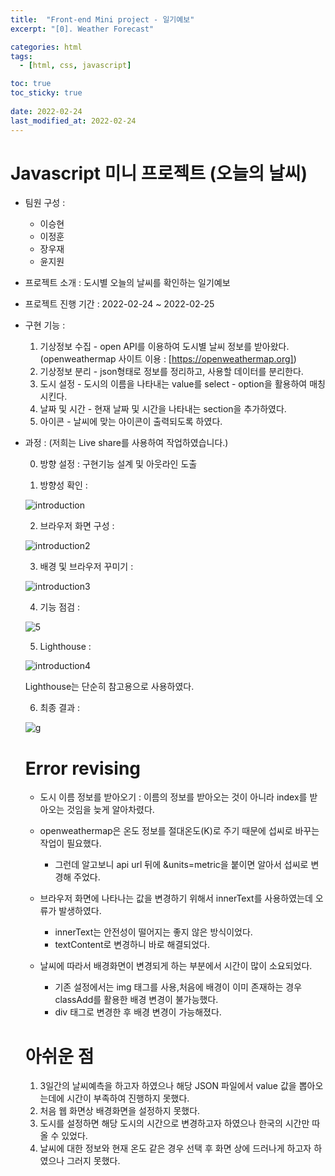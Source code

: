 ```yaml
---
title:  "Front-end Mini project - 일기예보"
excerpt: "[0]. Weather Forecast"

categories: html
tags:
  - [html, css, javascript]

toc: true
toc_sticky: true
 
date: 2022-02-24
last_modified_at: 2022-02-24
---
```

# Javascript 미니 프로젝트 (오늘의 날씨)
  
* 팀원 구성 :  
  - 이승현  
  - 이정훈  
  - 장우재  
  - 윤지원  
  
* 프로젝트 소개 : 도시별 오늘의 날씨를 확인하는 일기예보  
  
* 프로젝트 진행 기간 : 2022-02-24 ~ 2022-02-25  
  
* 구현 기능 :  
  1. 기상정보 수집 - open API를 이용하여 도시별 날씨 정보를 받아왔다.  
    (openweathermap 사이트 이용 : [https://openweathermap.org])  
  2. 기상정보 분리 - json형태로 정보를 정리하고, 사용할 데이터를 분리한다.  
  3. 도시 설정 - 도시의 이름을 나타내는 value를 select - option을 활용하여 매칭시킨다.  
  4. 날짜 및 시간 - 현재 날짜 및 시간을 나타내는 section을 추가하였다.  
  5. 아이콘 - 날씨에 맞는 아이콘이 출력되도록 하였다.  
  
* 과정 : (저희는 Live share를 사용하여 작업하였습니다.)
  
  0. 방향 설정 : 구현기능 설계 및 아웃라인 도출

  1. 방향성 확인 :  
    
  ![introduction](https://user-images.githubusercontent.com/59858894/155516028-dc4bfec6-32ec-4b72-9171-09c65abd8594.png)  

  2. 브라우저 화면 구성 :  
    
  ![introduction2](https://user-images.githubusercontent.com/59858894/155517624-7774a233-ae18-4508-9d5a-36e0c97d952e.PNG)  

  3. 배경 및 브라우저 꾸미기 :  
    
  ![introduction3](https://user-images.githubusercontent.com/59858894/155517885-065c9e49-4a27-4bff-8252-75c348fcfbf8.PNG)

  4. 기능 점검 :  
    
  ![5](https://user-images.githubusercontent.com/59858894/155628873-00d49f1b-e7ca-4e18-b163-8fffe8438f9f.PNG)
    
  5. Lighthouse :  
    
  ![introduction4](https://user-images.githubusercontent.com/59858894/155629019-8414270e-5627-4eca-978d-7d4e7352456a.png)
  
  Lighthouse는 단순히 참고용으로 사용하였다.  
  
  6. 최종 결과 :  
    
  ![g](https://user-images.githubusercontent.com/59858894/155637522-29828d76-78f0-4c43-a4d7-230895f3478d.PNG)


  # Error revising
    
  - 도시 이름 정보를 받아오기 : 이름의 정보를 받아오는 것이 아니라 index를 받아오는 것임을 늦게 알아차렸다.  
    
  - openweathermap은 온도 정보를 절대온도(K)로 주기 때문에 섭씨로 바꾸는 작업이 필요했다.  
    - 그런데 알고보니 api url 뒤에 &units=metric을 붙이면 알아서 섭씨로 변경해 주었다.  
    
  - 브라우저 화면에 나타나는 값을 변경하기 위해서 innerText를 사용하였는데 오류가 발생하였다.  
    - innerText는 안전성이 떨어지는 좋지 않은 방식이었다.  
    - textContent로 변경하니 바로 해결되었다.  
  
  - 날씨에 따라서 배경화면이 변경되게 하는 부분에서 시간이 많이 소요되었다.  
    - 기존 설정에서는 img 태그를 사용,처음에 배경이 이미 존재하는 경우 classAdd를 활용한 배경 변경이 불가능했다.
    - div 태그로 변경한 후 배경 변경이 가능해졌다.  
  
  # 아쉬운 점
  1. 3일간의 날씨예측을 하고자 하였으나 해당 JSON 파일에서 value 값을 뽑아오는데에 시간이 부족하여 진행하지 못했다.
  2. 처음 웹 화면상 배경화면을 설정하지 못했다.
  3. 도시를 설정하면 해당 도시의 시간으로 변경하고자 하였으나 한국의 시간만 따올 수 있었다.
  4. 날씨에 대한 정보와 현재 온도 같은 경우 선택 후 화면 상에 드러나게 하고자 하였으나 그러지 못했다.
